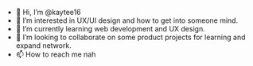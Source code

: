 - 👋 Hi, I’m @kaytee16
- 👀 I’m interested in UX/UI design and how to get into someone mind.
- 🌱 I’m currently learning web development and UX design.
- 💞️ I’m looking to collaborate on some product projects for learning and expand network.
- 📫 How to reach me nah

<!---
kaytee16/kaytee16 is a ✨ special ✨ repository because its `README.md` (this file) appears on your GitHub profile.
You can click the Preview link to take a look at your changes.
--->
